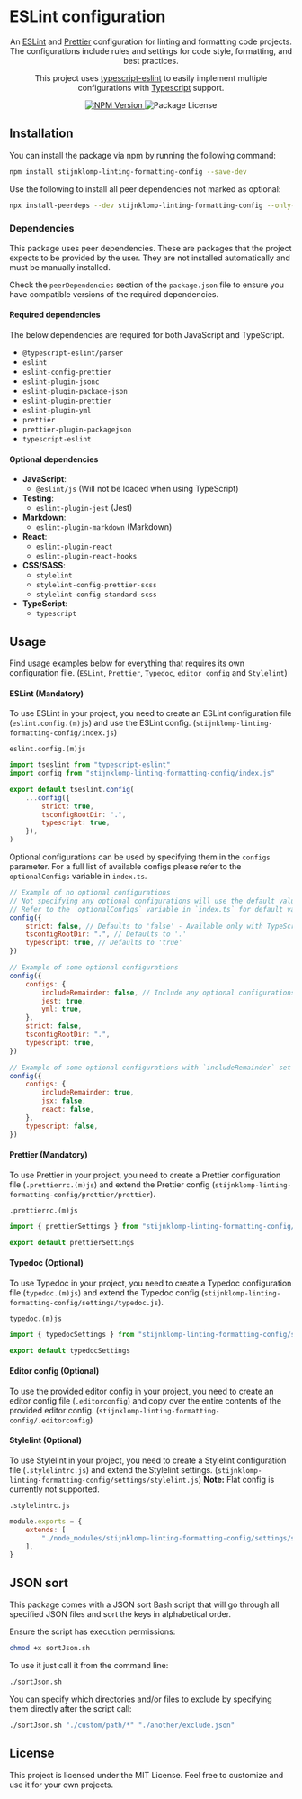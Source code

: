 # ESLint configuration

<p align="center">
	An <a href="https://eslint.org/" target="_blank" rel="noopener">ESLint</a> and <a href="https://prettier.io/" target="_blank" rel="noopener">Prettier</a> configuration for linting and formatting code projects. The configurations include rules and settings for code style, formatting, and best practices.
</p>
<p align="center">
	This project uses <a href="https://typescript-eslint.io/" target="_blank" rel="noopener">typescript-eslint</a> to easily implement multiple configurations with <a href="https://www.typescriptlang.org/" target="_blank" rel="noopener">Typescript</a> support.
</p>
<p align="center">
	<a href="https://www.npmjs.com/package/stijnklomp-linting-formatting-config" target="_blank" rel="noopener">
		<img src="https://img.shields.io/npm/v/stijnklomp-linting-formatting-config" alt="NPM Version" />
	</a>
	<img src="https://img.shields.io/github/license/stijnklomp/nestjs-template?style=flat" alt="Package License" />
</p>

## Installation

You can install the package via npm by running the following command:

```sh
npm install stijnklomp-linting-formatting-config --save-dev
```

Use the following to install all peer dependencies not marked as optional:

```sh
npx install-peerdeps --dev stijnklomp-linting-formatting-config --only-peers
```

### Dependencies

This package uses peer dependencies. These are packages that the project expects to be provided by the user. They are not installed automatically and must be manually installed.

Check the `peerDependencies` section of the `package.json` file to ensure you have compatible versions of the required dependencies.

#### Required dependencies

The below dependencies are required for both JavaScript and TypeScript.

-   `@typescript-eslint/parser`
-   `eslint`
-   `eslint-config-prettier`
-   `eslint-plugin-jsonc`
-   `eslint-plugin-package-json`
-   `eslint-plugin-prettier`
-   `eslint-plugin-yml`
-   `prettier`
-   `prettier-plugin-packagejson`
-   `typescript-eslint`

#### Optional dependencies

-   **JavaScript**:
    -   `@eslint/js` (Will not be loaded when using TypeScript)
-   **Testing**:
    -   `eslint-plugin-jest` (Jest)
-   **Markdown**:
    -   `eslint-plugin-markdown` (Markdown)
-   **React**:
    -   `eslint-plugin-react`
    -   `eslint-plugin-react-hooks`
-   **CSS/SASS**:
    -   `stylelint`
    -   `stylelint-config-prettier-scss`
    -   `stylelint-config-standard-scss`
-   **TypeScript**:
    -   `typescript`

## Usage

Find usage examples below for everything that requires its own configuration file. (`ESLint`, `Prettier`, `Typedoc`, `editor config` and `Stylelint`)

#### ESLint (Mandatory)

To use ESLint in your project, you need to create an ESLint configuration file (`eslint.config.(m)js`) and use the ESLint config. (`stijnklomp-linting-formatting-config/index.js`)

`eslint.config.(m)js`

```javascript
import tseslint from "typescript-eslint"
import config from "stijnklomp-linting-formatting-config/index.js"

export default tseslint.config(
	...config({
		strict: true,
		tsconfigRootDir: ".",
		typescript: true,
	}),
)
```

Optional configurations can be used by specifying them in the `configs` parameter. For a full list of available configs please refer to the `optionalConfigs` variable in `index.ts`.

```javascript
// Example of no optional configurations
// Not specifying any optional configurations will use the default values
// Refer to the `optionalConfigs` variable in `index.ts` for default values
config({
	strict: false, // Defaults to 'false' - Available only with TypeScript
	tsconfigRootDir: ".", // Defaults to '.'
	typescript: true, // Defaults to 'true'
})

// Example of some optional configurations
config({
	configs: {
		includeRemainder: false, // Include any optional configurations not specified - Defaults to 'false'
		jest: true,
		yml: true,
	},
	strict: false,
	tsconfigRootDir: ".",
	typescript: true,
})

// Example of some optional configurations with `includeRemainder` set to `true`
config({
	configs: {
		includeRemainder: true,
		jsx: false,
		react: false,
	},
	typescript: false,
})
```

#### Prettier (Mandatory)

To use Prettier in your project, you need to create a Prettier configuration file (`.prettierrc.(m)js`) and extend the Prettier config (`stijnklomp-linting-formatting-config/prettier/prettier`).

`.prettierrc.(m)js`

```javascript
import { prettierSettings } from "stijnklomp-linting-formatting-config/settings/prettier.js"

export default prettierSettings
```

#### Typedoc (Optional)

To use Typedoc in your project, you need to create a Typedoc configuration file (`typedoc.(m)js`) and extend the Typedoc config (`stijnklomp-linting-formatting-config/settings/typedoc.js`).

`typedoc.(m)js`

```javascript
import { typedocSettings } from "stijnklomp-linting-formatting-config/settings/typedoc.js"

export default typedocSettings
```

#### Editor config (Optional)

To use the provided editor config in your project, you need to create an editor config file (`.editorconfig`) and copy over the entire contents of the provided editor config. (`stijnklomp-linting-formatting-config/.editorconfig`)

#### Stylelint (Optional)

To use Stylelint in your project, you need to create a Stylelint configuration file (`.stylelintrc.js`) and extend the Stylelint settings. (`stijnklomp-linting-formatting-config/settings/stylelint.js`) **Note:** Flat config is currently not supported.

`.stylelintrc.js`

```javascript
module.exports = {
	extends: [
		"./node_modules/stijnklomp-linting-formatting-config/settings/stylelint.js",
	],
}
```

## JSON sort

This package comes with a JSON sort Bash script that will go through all specified JSON files and sort the keys in alphabetical order.

Ensure the script has execution permissions:

```sh
chmod +x sortJson.sh
```

To use it just call it from the command line:

```sh
./sortJson.sh
```

You can specify which directories and/or files to exclude by specifying them directly after the script call:

```sh
./sortJson.sh "./custom/path/*" "./another/exclude.json"
```

## License

This project is licensed under the MIT License. Feel free to customize and use it for your own projects.
